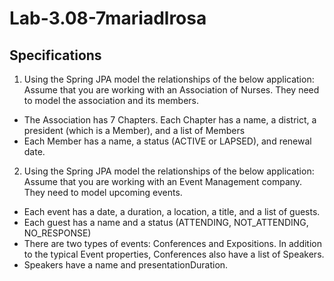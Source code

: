 # Lab-3.08-7mariadlrosa
## Specifications

1. Using the Spring JPA model the relationships of the below application: Assume that you are working with an Association of Nurses. They need to model the association and its members.
- The Association has 7 Chapters. Each Chapter has a name, a district, a president (which is a Member), and a list of Members
- Each Member has a name, a status (ACTIVE or LAPSED), and renewal date.
2. Using the Spring JPA model the relationships of the below application: Assume that you are working with an Event Management company. They need to model upcoming events.
- Each event has a date, a duration, a location, a title, and a list of guests.
- Each guest has a name and a status (ATTENDING, NOT_ATTENDING, NO_RESPONSE)
- There are two types of events: Conferences and Expositions. In addition to the typical Event properties, Conferences also have a list of Speakers.
- Speakers have a name and presentationDuration.
